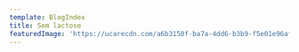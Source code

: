 ```yaml
---
template: BlogIndex
title: Sem lactose
featuredImage: 'https://ucarecdn.com/a6b3150f-ba7a-4dd6-b3b9-f5e01e96af2e/'
---
```


